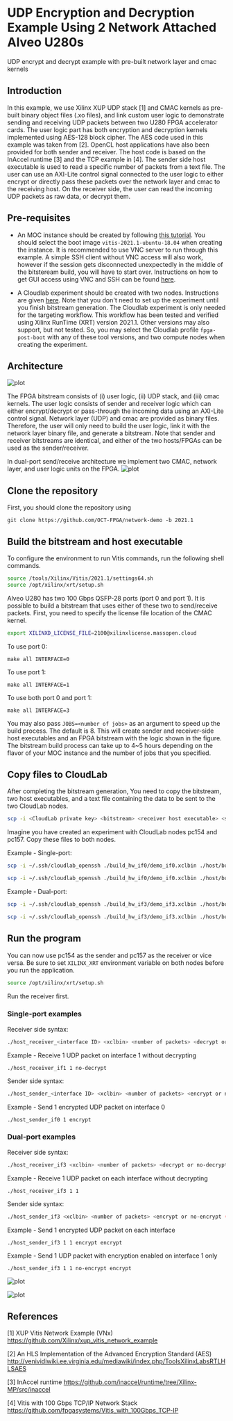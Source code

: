 # UDP Encryption and Decryption Example Using 2 Network Attached Alveo U280s

UDP encrypt and decrypt example with pre-built network layer and cmac kernels

## Introduction

In this example, we use Xilinx XUP UDP stack [1] and CMAC kernels as pre-built binary object files (.xo files), and link custom user logic to demonstrate sending and receiving UDP packets between two U280 FPGA accelerator cards. The user logic part has both encryption and decryption kernels implemented using AES-128 block cipher. The AES code used in this example was taken from [2]. OpenCL host applications have also been provided for both sender and receiver. The host code is based on the InAccel runtime [3] and the TCP example in [4]. The sender side host executable is used to read a specific number of packets from a text file. The user can use an AXI-Lite control signal connected to the user logic to either encrypt or directly pass these packets over the network layer and cmac to the receiving host. On the receiver side, the user can read the incoming UDP packets as raw data, or decrypt them.   

## Pre-requisites

- An MOC instance should be created by following [this tutorial](https://github.com/OCT-FPGA/oct-tutorials/blob/master/mocsetup/instancesetup.md). You should select the boot image ```vitis-2021.1-ubuntu-18.04``` when creating the instance.  It is recommended to use VNC server to run through this example. A simple SSH client without VNC access will also work, however if the session gets disconnected unexpectedly in the middle of the bitsteream build, you will have to start over. Instructions on how to get GUI access using VNC and SSH can be found [here](https://github.com/OCT-FPGA/oct-tutorials/blob/master/vncsshsetup/README.md).

- A Cloudlab experiment should be created with two nodes. Instructions are given [here](https://github.com/OCT-FPGA/oct-tutorials/tree/master/cloudlab-setup). Note that you don't need to set up the experiment until you finish bitstream generation. The Cloudlab experiment is only needed for the targeting workflow. This workflow has been tested and verified using Xilinx RunTime (XRT) version 2021.1. Other versions may also support, but not tested. So, you may select the Cloudlab profile ```fpga-post-boot``` with any of these tool versions, and two compute nodes when creating the experiment.  

## Architecture

![plot](images/demo.jpg)

The FPGA bitstream consists of (i) user logic, (ii) UDP stack, and (iii) cmac kernels. The user logic consists of sender and receiver logic which can either encrypt/decrypt or pass-through the incoming data using an AXI-Lite control signal. Network layer (UDP) and cmac are provided as binary files. Therefore, the user will only need to build the user logic, link it with the network layer binary file, and generate a bitstream. Note that sender and receiver bitstreams are identical, and either of the two hosts/FPGAs can be used as the sender/receiver.   

In dual-port send/receive architecture we implement two CMAC, network layer, and user logic units on the FPGA. 
![plot](images/demo_dual.jpg)

## Clone the repository

First, you should clone the repository using

```git clone https://github.com/OCT-FPGA/network-demo -b 2021.1```

## Build the bitstream and host executable

To configure the environment to run Vitis commands, run the following shell commands.

```bash
source /tools/Xilinx/Vitis/2021.1/settings64.sh
source /opt/xilinx/xrt/setup.sh
```

Alveo U280 has two 100 Gbps QSFP-28 ports (port 0 and port 1). It is possible to build a bitstream that uses either of these two to send/receive packets. First, you need to specify the license file location of the CMAC kernel. 

```bash
export XILINXD_LICENSE_FILE=2100@xilinxlicense.massopen.cloud
```

To use port 0:

```make all INTERFACE=0```

To use port 1:

```make all INTERFACE=1```

To use both port 0 and port 1:

```make all INTERFACE=3```

You may also pass ```JOBS=<number of jobs>``` as an argument to speed up the build process. The default is 8. This will create sender and receiver-side host executables and an FPGA bitstream with the logic shown in the figure. The bitstream build process can take up to 4~5 hours depending on the flavor of your MOC instance and the number of jobs that you specified.  

## Copy files to CloudLab

After completing the bitstream generation, You need to copy the bitstream, two host executables, and a text file containing the data to be sent to the two CloudLab nodes.

```bash
scp -i <CloudLab private key> <bitstream> <receiver host executable> <sender host executable> <text file(s)> <user name>@<CloudLab node IP>:<destination directory>
```

Imagine you have created an experiment with CloudLab nodes pc154 and pc157. Copy these files to both nodes.

Example - Single-port:

```bash
scp -i ~/.ssh/cloudlab_openssh ./build_hw_if0/demo_if0.xclbin ./host/build_sw_if0/host_receiver_if0 ./host/build_sw_if0/host_sender_if0 ./host/alice29.txt suranga@pc154.cloudlab.umass.edu:~
```

```bash
scp -i ~/.ssh/cloudlab_openssh ./build_hw_if0/demo_if0.xclbin ./host/build_sw_if0/host_receiver_if0 ./host/build_sw_if0/host_sender_if0 ./host/alice29.txt suranga@pc157.cloudlab.umass.edu:~
```

Example - Dual-port:

```bash
scp -i ~/.ssh/cloudlab_openssh ./build_hw_if3/demo_if3.xclbin ./host/build_sw_if3/host_receiver_if3 ./host/build_sw_if3/host_sender_if3 ./host/alice29.txt ./host/pg66489.txt suranga@pc154.cloudlab.umass.edu:~
```

```bash
scp -i ~/.ssh/cloudlab_openssh ./build_hw_if3/demo_if3.xclbin ./host/build_sw_if3/host_receiver_if3 ./host/build_sw_if3/host_sender_if3 ./host/alice29.txt ./host/pg66489.txt suranga@pc157.cloudlab.umass.edu:~
```

## Run the program

You can now use pc154 as the sender and pc157 as the receiver or vice versa. Be sure to set ```XILINX_XRT``` environment variable on both nodes before you run the application.

```bash
source /opt/xilinx/xrt/setup.sh
```

Run the receiver first.

### Single-port examples

Receiver side syntax:

```bash
./host_receiver_<interface ID> <xclbin> <number of packets> <decrypt or no-decrypt (optional)> <receiver IP (optional)> <sender IP (optional)> <IP gateway (optional)>
```

Example - Receive 1 UDP packet on interface 1 without decrypting

```
./host_receiver_if1 1 no-decrypt
```

Sender side syntax:

```bash
./host_sender_<interface ID> <xclbin> <number of packets> <encrypt or no-encrypt (optional)> <sender IP (optional)> <receiver IP (optional)> <IP gateway (optional)> 
```

Example - Send 1 encrypted UDP packet on interface 0

```
./host_sender_if0 1 encrypt
```
### Dual-port examples

Receiver side syntax:

```bash
./host_receiver_if3 <xclbin> <number of packets> <decrypt or no-decrypt (interface 0)(optional)> <decrypt or no-decrypt (interface 1)(optional)> <receiver IP (interface 0)(optional)> <receiver IP (interface 1)(optional)> <sender IP (interface 0)(optional)> <sender IP (interface 1)(optional)> <IP gateway (optional)>
```

Example - Receive 1 UDP packet on each interface without decrypting 

```
./host_receiver_if3 1 1
```

Sender side syntax:

```bash
./host_sender_if3 <xclbin> <number of packets> <encrypt or no-encrypt (interface 0)(optional)> <encrypt or no-encrypt (interface 1)(optional)> <receiver IP (interface 0)(optional)> <receiver IP (interface 1)(optional)> <sender IP (interface 0)(optional)> <sender IP (interface 1)(optional)> <IP gateway (optional)>
```

Example - Send 1 encrypted UDP packet on each interface 
```
./host_sender_if3 1 1 encrypt encrypt
```

Example - Send 1 UDP packet with encryption enabled on interface 1 only
```
./host_sender_if3 1 1 no-encrypt encrypt
```

![plot](images/sender.png)

![plot](images/receiver.png)

## References
[1] XUP Vitis Network Example (VNx) https://github.com/Xilinx/xup_vitis_network_example

[2] An HLS Implementation of the Advanced Encryption Standard (AES) http://venividiwiki.ee.virginia.edu/mediawiki/index.php/ToolsXilinxLabsRTLHLSAES

[3] InAccel runtime https://github.com/inaccel/runtime/tree/Xilinx-MP/src/inaccel

[4] Vitis with 100 Gbps TCP/IP Network Stack https://github.com/fpgasystems/Vitis_with_100Gbps_TCP-IP
